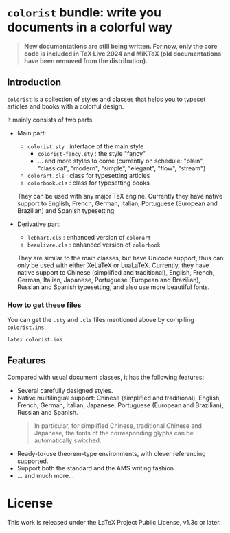 <!-- Copyright (C) 2021-2024 by Jinwen XU -->

# `colorist` bundle: write you documents in a colorful way

> **New documentations are still being written. For now, only the core code is included in TeX Live 2024 and MiKTeX (old documentations have been removed from the distribution).**

## Introduction

`colorist` is a collection of styles and classes that helps you to typeset articles and books with a colorful design.

It mainly consists of two parts.

- Main part:
    - `colorist.sty` : interface of the main style
        - `colorist-fancy.sty` : the style "fancy"
        - ... and more styles to come (currently on schedule: "plain", "classical", "modern", "simple", "elegant", "flow", "stream")
    - `colorart.cls` : class for typesetting articles
    - `colorbook.cls` : class for typesetting books

    They can be used with any major TeX engine. Currently they have native
    support to English, French, German, Italian, Portuguese
    (European and Brazilian) and Spanish typesetting.


- Derivative part:
    - `lebhart.cls` : enhanced version of `colorart`
    - `beaulivre.cls` : enhanced version of `colorbook`

    They are similar to the main classes, but have Unicode support, thus can
    only be used with either XeLaTeX or LuaLaTeX. Currently, they have native
    support to Chinese (simplified and traditional), English, French, German,
    Italian, Japanese, Portuguese (European and Brazilian), Russian and Spanish
    typesetting, and also use more beautiful fonts.

### How to get these files
You can get the `.sty` and `.cls` files mentioned above by compiling
`colorist.ins`:
```
latex colorist.ins
```
<!--
To get the `.tex` source files of the documentation, compile `colorist-doc.ins`:
```
latex colorist-doc.ins
```
-->

## Features

Compared with usual document classes, it has the following features:

- Several carefully designed styles.
- Native multilingual support: Chinese (simplified and traditional), English, French, German, Italian, Japanese, Portuguese (European and Brazilian), Russian and Spanish.
    > In particular, for simplified Chinese, traditional Chinese and Japanese, the fonts of the corresponding glyphs can be automatically switched.
- Ready-to-use theorem-type environments, with clever referencing supported.
- Support both the standard and the AMS writing fashion.
- ... and much more...


# License

This work is released under the LaTeX Project Public License, v1.3c or later.
